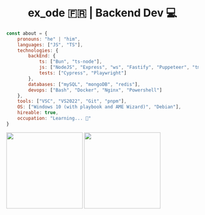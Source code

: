 <h1 align="center">ex_ode 🇫🇷 | Backend Dev 💻</h1>

```js
const about = {
    pronouns: "he" | "him",
    languages: ["JS", "TS"],
    technologies: {
        backEnd: {
            ts: ["Bun", "ts-node"],
            js: ["NodeJS", "Express", "ws", "Fastify", "Puppeteer", "tmi.js"],
            tests: ["Cypress", "Playwright"]
        },
        databases: ["mySQL", "mongoDB", "redis"],
        devops: ["Bash", "Docker", "Nginx", "Powershell"]
    },
    tools: ["VSC", "VS2022", "Git", "pnpm"],
    OS: ["Windows 10 (with playbook and AME Wizard)", "Debian"],
    hireable: true,
    occupation: "Learning... 👀"
}
```

<div>
    <img height="200" align="center" src="https://github-readme.lexod.fr/stats?username=Ex0D&show_icons=true&theme=radical&hide_contribs=true&count_private=true&hide_border=true" />
    <img height="200" align="center" src="https://github-readme.lexod.fr/top-langs?username=Ex0D&show_icons=true&theme=radical&hide_contribs=true&langs_count=7&layout=compact&hide_border=true" />
</div>
